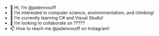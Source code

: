 - 👋 Hi, I’m @jadenrosoff
- 👀 I’m interested in computer science, environmentalism, and climbing!
- 🌱 I’m currently learning C# and Visual Studio!
- 💞️ I’m looking to collaborate on ?????
- 📫 How to reach me @jadenrosoff on Instagram!

<!---
jadenrosoff/jadenrosoff is a ✨ special ✨ repository because its `README.md` (this file) appears on your GitHub profile.
You can click the Preview link to take a look at your changes.
--->
